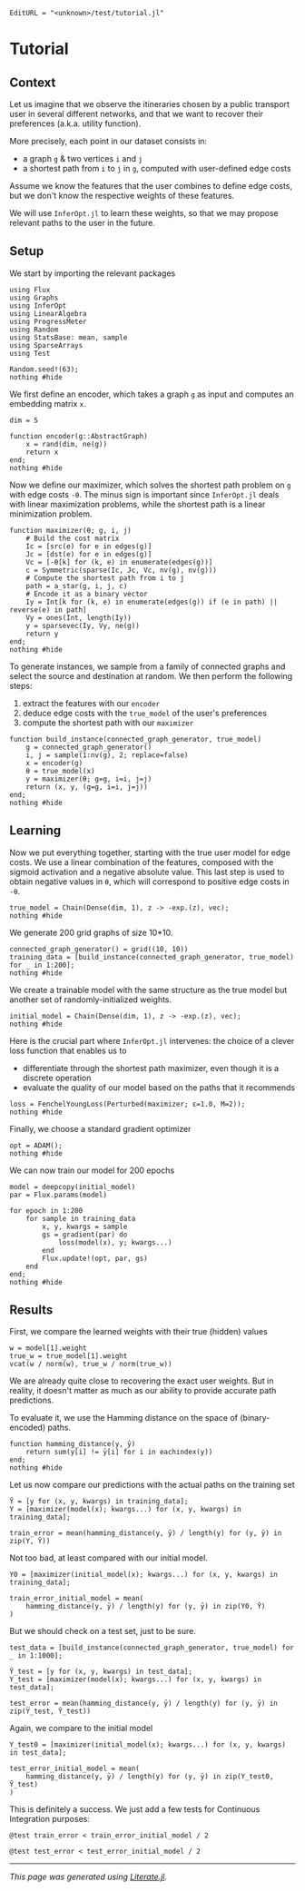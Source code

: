 ```@meta
EditURL = "<unknown>/test/tutorial.jl"
```

# Tutorial

## Context

Let us imagine that we observe the itineraries chosen by a public transport user in several different networks, and that we want to recover their preferences (a.k.a. utility function).

More precisely, each point in our dataset consists in:
- a graph `g` & two vertices `i` and `j`
- a shortest path from `i` to `j` in `g`, computed with user-defined edge costs

Assume we know the features that the user combines to define edge costs, but we don't know the respective weights of these features.

We will use `InferOpt.jl` to learn these weights, so that we may propose relevant paths to the user in the future.

## Setup

We start by importing the relevant packages

````@example tutorial
using Flux
using Graphs
using InferOpt
using LinearAlgebra
using ProgressMeter
using Random
using StatsBase: mean, sample
using SparseArrays
using Test

Random.seed!(63);
nothing #hide
````

We first define an encoder, which takes a graph `g` as input and computes an embedding matrix `x`.

````@example tutorial
dim = 5

function encoder(g::AbstractGraph)
    x = rand(dim, ne(g))
    return x
end;
nothing #hide
````

Now we define our maximizer, which solves the shortest path problem on `g` with edge costs `-θ`.
The minus sign is important since `InferOpt.jl` deals with linear maximization problems, while the shortest path is a linear minimization problem.

````@example tutorial
function maximizer(θ; g, i, j)
    # Build the cost matrix
    Ic = [src(e) for e in edges(g)]
    Jc = [dst(e) for e in edges(g)]
    Vc = [-θ[k] for (k, e) in enumerate(edges(g))]
    c = Symmetric(sparse(Ic, Jc, Vc, nv(g), nv(g)))
    # Compute the shortest path from i to j
    path = a_star(g, i, j, c)
    # Encode it as a binary vector
    Iy = Int[k for (k, e) in enumerate(edges(g)) if (e in path) || reverse(e) in path]
    Vy = ones(Int, length(Iy))
    y = sparsevec(Iy, Vy, ne(g))
    return y
end;
nothing #hide
````

To generate instances, we sample from a family of connected graphs and select the source and destination at random.
We then perform the following steps:
1. extract the features with our `encoder`
2. deduce edge costs with the `true_model` of the user's preferences
3. compute the shortest path with our `maximizer`

````@example tutorial
function build_instance(connected_graph_generator, true_model)
    g = connected_graph_generator()
    i, j = sample(1:nv(g), 2; replace=false)
    x = encoder(g)
    θ = true_model(x)
    y = maximizer(θ; g=g, i=i, j=j)
    return (x, y, (g=g, i=i, j=j))
end;
nothing #hide
````

## Learning

Now we put everything together, starting with the true user model for edge costs.
We use a linear combination of the features, composed with the sigmoid activation and a negative absolute value.
This last step is used to obtain negative values in `θ`, which will correspond to positive edge costs in `-θ`.

````@example tutorial
true_model = Chain(Dense(dim, 1), z -> -exp.(z), vec);
nothing #hide
````

We generate 200 grid graphs of size 10*10.

````@example tutorial
connected_graph_generator() = grid((10, 10))
training_data = [build_instance(connected_graph_generator, true_model) for _ in 1:200];
nothing #hide
````

We create a trainable model with the same structure as the true model but another set of randomly-initialized weights.

````@example tutorial
initial_model = Chain(Dense(dim, 1), z -> -exp.(z), vec);
nothing #hide
````

Here is the crucial part where `InferOpt.jl` intervenes: the choice of a clever loss function that enables us to
- differentiate through the shortest path maximizer, even though it is a discrete operation
- evaluate the quality of our model based on the paths that it recommends

````@example tutorial
loss = FenchelYoungLoss(Perturbed(maximizer; ε=1.0, M=2));
nothing #hide
````

Finally, we choose a standard gradient optimizer

````@example tutorial
opt = ADAM();
nothing #hide
````

We can now train our model for 200 epochs

````@example tutorial
model = deepcopy(initial_model)
par = Flux.params(model)

for epoch in 1:200
    for sample in training_data
        x, y, kwargs = sample
        gs = gradient(par) do
            loss(model(x), y; kwargs...)
        end
        Flux.update!(opt, par, gs)
    end
end;
nothing #hide
````

## Results

First, we compare the learned weights with their true (hidden) values

````@example tutorial
w = model[1].weight
true_w = true_model[1].weight
vcat(w / norm(w), true_w / norm(true_w))
````

We are already quite close to recovering the exact user weights.
But in reality, it doesn't matter as much as our ability to provide accurate path predictions.

To evaluate it, we use the Hamming distance on the space of (binary-encoded) paths.

````@example tutorial
function hamming_distance(y, ȳ)
    return sum(y[i] != ȳ[i] for i in eachindex(y))
end;
nothing #hide
````

Let us now compare our predictions with the actual paths on the training set

````@example tutorial
Ȳ = [y for (x, y, kwargs) in training_data];
Y = [maximizer(model(x); kwargs...) for (x, y, kwargs) in training_data];

train_error = mean(hamming_distance(y, ȳ) / length(y) for (y, ȳ) in zip(Y, Ȳ))
````

Not too bad, at least compared with our initial model.

````@example tutorial
Y0 = [maximizer(initial_model(x); kwargs...) for (x, y, kwargs) in training_data];

train_error_initial_model = mean(
    hamming_distance(y, ȳ) / length(y) for (y, ȳ) in zip(Y0, Ȳ)
)
````

But we should check on a test set, just to be sure.

````@example tutorial
test_data = [build_instance(connected_graph_generator, true_model) for _ in 1:1000];

Ȳ_test = [y for (x, y, kwargs) in test_data];
Y_test = [maximizer(model(x); kwargs...) for (x, y, kwargs) in test_data];

test_error = mean(hamming_distance(y, ȳ) / length(y) for (y, ȳ) in zip(Y_test, Ȳ_test))
````

Again, we compare to the initial model

````@example tutorial
Y_test0 = [maximizer(initial_model(x); kwargs...) for (x, y, kwargs) in test_data];

test_error_initial_model = mean(
    hamming_distance(y, ȳ) / length(y) for (y, ȳ) in zip(Y_test0, Ȳ_test)
)
````

This is definitely a success. We just add a few tests for Continuous Integration purposes:

````@example tutorial
@test train_error < train_error_initial_model / 2
````

````@example tutorial
@test test_error < test_error_initial_model / 2
````

---

*This page was generated using [Literate.jl](https://github.com/fredrikekre/Literate.jl).*


